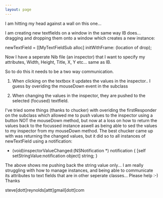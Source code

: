 ```yaml
---
layout: page
---
```




I am hitting my head against a wall on this one...

I am creating new textfields on a window in the same way IB does... dragging and dropping them onto a window which creates a new instance:

    
newTextField = [[MyTextFieldSub alloc] initWithFrame: (location of drop);


Now I have a seperate Nib file (an inspector) that I want to specify my attributes, Width, Height, Title, X, Y etc... same as IB.

So to do this it needs to be a two way communication.

1) When clicking on the textbox it updates the values in the inspector.. I guess by overiding the mouseDown event in the subclass

2) When changing the values in the inspector, they are pushed to the selected (focused) textfield.

I've tried some things (thanks to chucker) with overiding the firstResponder on the subclass which allowed me to push values to the inspector using a button NOT the mouseDown method, but now at a loss on how to return the values back to the focussed instance aswell as being able to sed the values to my inspector from my mouseDown method. The best chucker came up with was returning the changed values, but it did so to all instances of newTextField using a notification:

    
- (void)inspectorValueChanged:(NSNotification *) notification
{
[self setStringValue:notification object] string;
}


The above shows me pushing back the string value only... I am really struggling with how to manage instances, and being able to communicate its attributes to text fields that are in other seperate classes... Please help :-) Thanks

steve[dott]reynolds[attt]gmail[dott]com
